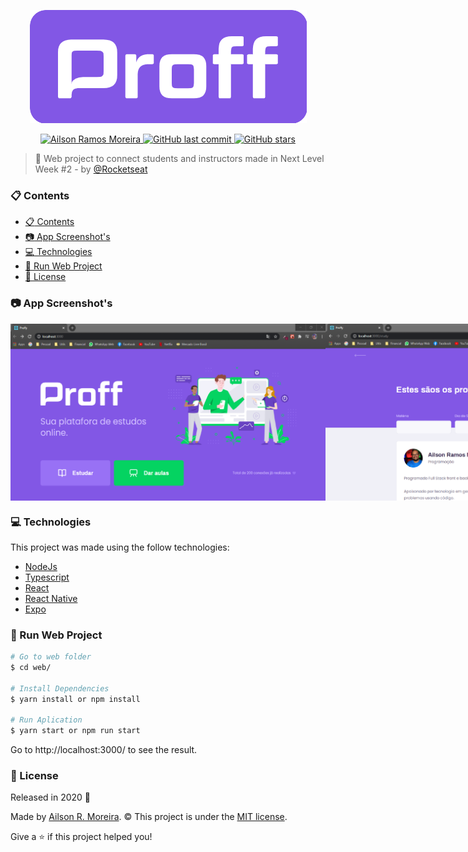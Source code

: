 <p align="center">
    <img src=".github/proffy_logo.png"/>
</p>

<p align="center">	
<a href="https://www.linkedin.com/in/ailsonrm">
  <img alt="Ailson Ramos Moreira" src="https://img.shields.io/badge/-Ailson%20R.%20Moreira-8257E5?style=flat&logo=linkedin"/>
  </a>

  <a href="https://github.com/ailsonrm/proffy/commits/master">
    <img alt="GitHub last commit" src="https://img.shields.io/github/last-commit/ailsonrm/proffy-web?color=774DD6&logo=github">
  </a> 
   <a href="https://github.com/ailsonrm/proffy/stargazers">
    <img alt="GitHub stars" src="https://img.shields.io/github/stars/ailsonrm/proffy-web?color=774DD6&logo=github">
  </a>
</p>

> :rocket: Web project to  connect students and instructors made in Next Level Week #2 - by [@Rocketseat](https://github.com/Rocketseat)

### :clipboard: Contents

- [:clipboard: Contents](#clipboard-contents)
- [:camera: App Screenshot's](#camera-app-screenshots)
- [:computer: Technologies](#computer-technologies)
- [:floppy_disk: Run Web Project](#floppy_disk-run-web-project)
- [:page_with_curl: License](#page_with_curl-license)

### :camera: App Screenshot's

<div style="display: flex; flex-direction: 'row'; align-items: 'center';">
    <img alt="" src=".github/proffy_web_landing_page.png">
    <img alt="" src=".github/proffy_web_study_page.png">
</div>

### :computer: Technologies

This project was made using the follow technologies:

<ul>
  <li><a href="https://nodejs.org/en/docs/">NodeJs</a></li>
  <li><a href="https://www.typescriptlang.org/">Typescript</a></li>
  <li><a href="https://pt-br.reactjs.org/">React</a></li>
  <li><a href="https://reactnative.dev/">React Native</a></li>
  <li><a href="https://expo.io/">Expo</a></li>
</ul>

### :floppy_disk: Run Web Project

```bash
# Go to web folder
$ cd web/

# Install Dependencies
$ yarn install or npm install

# Run Aplication
$ yarn start or npm run start
```

Go to http://localhost:3000/ to see the result.

### :page_with_curl: License

Released in 2020 :rocket:

Made by [Ailson R. Moreira](https://github.com/ailsonrm).
:copyright: This project is under the [MIT license](https://github.com/ailsonrm/proffy-web/master/LICENSE.md).

Give a ⭐️ if this project helped you!

